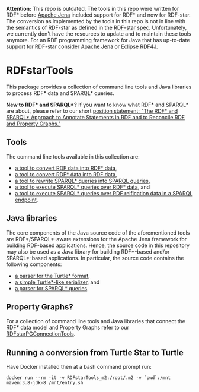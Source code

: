 **Attention:** This repo is outdated. The tools in this repo were written for RDF* before [Apache Jena](https://jena.apache.org/) included support for RDF* and now for RDF-star. The conversion as implemented by the tools in this repo is not in line with the semantics of RDF-star as defined in the [RDF-star spec](https://www.w3.org/2021/12/rdf-star.html). Unfortunately, we currently don't have the resources to update and to maintain these tools anymore. For an RDF programming framework for Java that has up-to-date support for RDF-star consider [Apache Jena](https://jena.apache.org/) or [Eclipse RDF4J](https://rdf4j.org/).

# RDFstarTools
This package provides a collection of command line tools and Java libraries to process RDF* data and SPARQL* queries.

**New to RDF\* and SPARQL\*?** If you want to know what RDF* and SPARQL* are about, please refer to our short [position statement: "The RDF* and SPARQL* Approach to Annotate Statements in RDF and to Reconcile RDF and Property Graphs."](http://blog.liu.se/olafhartig/2019/01/10/position-statement-rdf-star-and-sparql-star/)

## Tools
The command line tools available in this collection are:
* [a tool to convert RDF data into RDF* data](https://github.com/RDFstar/RDFstarTools/blob/master/docs/ConverterRDF2RDFStar.md),
* [a tool to convert RDF* data into RDF data](https://github.com/RDFstar/RDFstarTools/blob/master/docs/ConverterRDFStar2RDF.md),
* [a tool to rewrite SPARQL* queries into SPARQL queries](https://github.com/RDFstar/RDFstarTools/blob/master/docs/ConverterSPARQLStar2SPARQL.md),
* [a tool to execute SPARQL* queries over RDF* data](https://github.com/RDFstar/RDFstarTools/blob/master/docs/ExecuteSPARQLStar.md), and
* [a tool to execute SPARQL* queries over RDF reification data in a SPARQL endpoint](https://github.com/RDFstar/RDFstarTools/blob/master/docs/ExecuteSPARQLStarRemotely.md).

## Java libraries
The core components of the Java source code of the aforementioned tools are RDF*/SPARQL*-aware extensions for the Apache Jena framework for building RDF-based applications. Hence, the source code in this repository may also be used as a Java library for building RDF*-based and/or SPARQL*-based applications. In particular, the source code contains the following components:
* [a parser for the Turtle* format](https://github.com/RDFstar/RDFstarTools/blob/master/docs/TurtleStarParser.md),
* [a simple Turtle*-like serializer](https://github.com/RDFstar/RDFstarTools/blob/master/docs/SimpleTurtleStarSerializer.md), and
* [a parser for SPARQL* queries](https://github.com/RDFstar/RDFstarTools/blob/master/docs/SPARQLStarParser.md).

## Property Graphs?
For a collection of command line tools and Java libraries that connect the RDF* data model and Property Graphs refer to our [RDFstarPGConnectionTools](https://github.com/RDFstar/RDFstarPGConnectionTools).


## Running a conversion from Turtle Star to Turtle
Have Docker installed then at a bash command prompt run:
```
docker run --rm -it -v RDFstarTools_m2:/root/.m2 -v `pwd`:/mnt maven:3.8-jdk-8 /mnt/entry.sh
```
